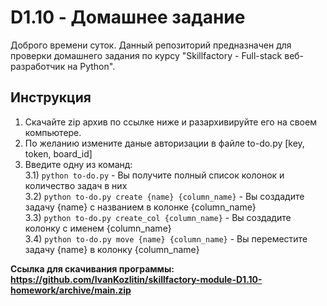 # D1.10 - Домашнее задание
Доброго времени суток. Данный репозиторий предназначен для проверки домашнего задания по курсу "Skillfactory - Full-stack веб-разработчик на Python".
## Инструкция
1) Скачайте zip архив по ссылке ниже и разархивируйте его на своем компьютере.  
2) По желанию измените даные авторизации в файле to-do.py [key, token, board_id]
3) Введите одну из команд:  
3.1) ```python to-do.py``` - Вы получите полный список колонок и количество задач в них  
3.2) ```python to-do.py create {name} {column_name}``` - Вы создадите задачу {name} с названием в колонке {column_name}  
3.3) ```python to-do.py create_col {column_name}``` - Вы создадите колонку с именем {column_name}  
3.4) ```python to-do.py move {name} {column_name}``` - Вы переместите задачу {name} в колонку {column_name}  

**Ссылка для скачивания программы: https://github.com/IvanKozlitin/skillfactory-module-D1.10-homework/archive/main.zip**

